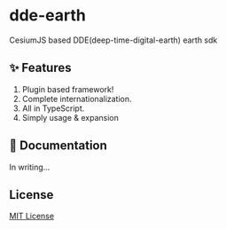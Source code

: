 # dde-earth

CesiumJS based DDE(deep-time-digital-earth) earth sdk

## ✨ Features

1. Plugin based framework!
2. Complete internationalization.
3. All in TypeScript.
4. Simply usage & expansion

## 📖 Documentation

In writing...

## License

[MIT License](./LICENSE)
